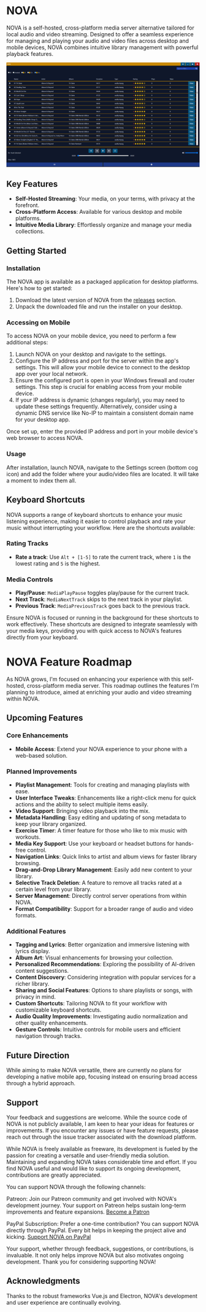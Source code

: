 # NOVA

NOVA is a self-hosted, cross-platform media server alternative tailored for local audio and video 
streaming. Designed to offer a
seamless experience for managing and playing your audio and video files across desktop and mobile devices, NOVA combines
intuitive library management with powerful playback features.

![NOVA preview](/preview.png "NOVA preview")

## Key Features

- **Self-Hosted Streaming**: Your media, on your terms, with privacy at the forefront.
- **Cross-Platform Access**: Available for various desktop and mobile platforms.
- **Intuitive Media Library**: Effortlessly organize and manage your media collections.

## Getting Started

### Installation
The NOVA app is available as a packaged application for desktop platforms. Here's how to get started:

1. Download the latest version of NOVA from the [releases](https://github.com/wyxos/nova/releases) section.
2. Unpack the downloaded file and run the installer on your desktop.

### Accessing on Mobile
To access NOVA on your mobile device, you need to perform a few additional steps:

1. Launch NOVA on your desktop and navigate to the settings.
2. Configure the IP address and port for the server within the app's settings. This will allow your mobile device to
   connect to the desktop app over your local network.
3. Ensure the configured port is open in your Windows firewall and router settings. This step is crucial for enabling
   access from your mobile device.
4. If your IP address is dynamic (changes regularly), you may need to update these settings frequently. Alternatively,
   consider using a dynamic DNS service like No-IP to maintain a consistent domain name for your desktop app.

Once set up, enter the provided IP address and port in your mobile device's web browser to access NOVA.

### Usage

After installation, launch NOVA, navigate to the Settings screen (bottom cog icon) and add the folder where
your audio/video files are located. It will take a moment to index them all.

## Keyboard Shortcuts

NOVA supports a range of keyboard shortcuts to enhance your music listening experience, making it easier to control playback and rate your music without interrupting your workflow. Here are the shortcuts available:

### Rating Tracks

- **Rate a track**: Use `Alt + [1-5]` to rate the current track, where `1` is the lowest rating and `5` is the highest.

### Media Controls

- **Play/Pause**: `MediaPlayPause` toggles play/pause for the current track.
- **Next Track**: `MediaNextTrack` skips to the next track in your playlist.
- **Previous Track**: `MediaPreviousTrack` goes back to the previous track.

Ensure NOVA is focused or running in the background for these shortcuts to work effectively. These shortcuts are designed to integrate seamlessly with your media keys, providing you with quick access to NOVA's features directly from your keyboard.

# NOVA Feature Roadmap

As NOVA grows, I'm focused on enhancing your experience with this self-hosted, cross-platform media server. This 
roadmap outlines the features I'm planning to introduce, aimed at enriching your audio and video streaming within NOVA.

## Upcoming Features

### Core Enhancements
- **Mobile Access**: Extend your NOVA experience to your phone with a web-based solution.

### Planned Improvements
- **Playlist Management**: Tools for creating and managing playlists with ease.
- **User Interface Tweaks**: Enhancements like a right-click menu for quick actions and the ability to select multiple items easily.
- **Video Support**: Bringing video playback into the mix.
- **Metadata Handling**: Easy editing and updating of song metadata to keep your library organized.
- **Exercise Timer**: A timer feature for those who like to mix music with workouts.
- **Media Key Support**: Use your keyboard or headset buttons for hands-free control.
- **Navigation Links**: Quick links to artist and album views for faster library browsing.
- **Drag-and-Drop Library Management**: Easily add new content to your library.
- **Selective Track Deletion**: A feature to remove all tracks rated at a certain level from your library.
- **Server Management**: Directly control server operations from within NOVA.
- **Format Compatibility**: Support for a broader range of audio and video formats.

### Additional Features
- **Tagging and Lyrics**: Better organization and immersive listening with lyrics display.
- **Album Art**: Visual enhancements for browsing your collection.
- **Personalized Recommendations**: Exploring the possibility of AI-driven content suggestions.
- **Content Discovery**: Considering integration with popular services for a richer library.
- **Sharing and Social Features**: Options to share playlists or songs, with privacy in mind.
- **Custom Shortcuts**: Tailoring NOVA to fit your workflow with customizable keyboard shortcuts.
- **Audio Quality Improvements**: Investigating audio normalization and other quality enhancements.
- **Gesture Controls**: Intuitive controls for mobile users and efficient navigation through tracks.

## Future Direction
While aiming to make NOVA versatile, there are currently no plans for developing a native mobile app, focusing instead on ensuring broad access through a hybrid approach.

## Support
Your feedback and suggestions are welcome. While the source code of NOVA is not publicly available, I am keen
to hear your ideas for features or improvements. If you encounter any issues or have feature requests, please reach out
through the issue tracker associated with the download platform.

While NOVA is freely available as freeware, its development is fueled by the passion for creating a versatile and user-friendly media solution. Maintaining and expanding NOVA takes considerable time and effort. If you find NOVA useful and would like to support its ongoing development, contributions are greatly appreciated.

You can support NOVA through the following channels:

Patreon: Join our Patreon community and get involved with NOVA's development journey. Your support on Patreon helps 
sustain long-term improvements and feature expansions. [Become a Patron](https://www.patreon.com/wyxos)

PayPal Subscription: Prefer a one-time contribution? You can support NOVA directly through PayPal. Every bit helps in keeping the project alive and kicking. [Support NOVA on PayPal](https://www.paypal.com/webapps/billing/plans/subscribe?plan_id=P-26T09192G3624650VMXHO6OA)

Your support, whether through feedback, suggestions, or contributions, is invaluable. It not only helps improve NOVA but also motivates ongoing development. Thank you for considering supporting NOVA!

## Acknowledgments

Thanks to the robust frameworks Vue.js and Electron, NOVA's development and user experience are continually evolving.

